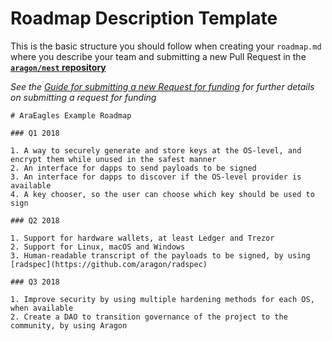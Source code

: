 # Roadmap Description Template
This is the basic structure you should follow when creating your `roadmap.md` where you describe your team and submitting a new Pull Request in the [**`aragon/nest` repository**](https://github.com/aragon/nest)

_See the [Guide for submitting a new Request for funding](../../Guide_for_submitting_a_request_for_funding.md) for further details on submitting a request for funding_

```
# AraEagles Example Roadmap

### Q1 2018

1. A way to securely generate and store keys at the OS-level, and encrypt them while unused in the safest manner
2. An interface for dapps to send payloads to be signed
3. An interface for dapps to discover if the OS-level provider is available
4. A key chooser, so the user can choose which key should be used to sign

### Q2 2018

1. Support for hardware wallets, at least Ledger and Trezor
2. Support for Linux, macOS and Windows
3. Human-readable transcript of the payloads to be signed, by using [radspec](https://github.com/aragon/radspec)

### Q3 2018

1. Improve security by using multiple hardening methods for each OS, when available
2. Create a DAO to transition governance of the project to the community, by using Aragon
```
